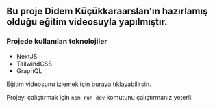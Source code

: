 ## Bu proje Didem Küçükkaraarslan'ın hazırlamış olduğu eğitim videosuyla yapılmıştır. ##

### Projede kullanılan teknolojiler ###

- NextJS
- TailwindCSS
- GraphQL

Eğitim videosunu izlemek için <a href="https://youtu.be/YWMpga5Ax7A" target="_blank">buraya</a> tıklayabilirsin.

Projeyi çalıştırmak için `npm run dev` komutunu çalıştırmanız yeterli.
